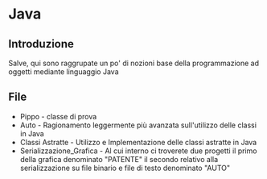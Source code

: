 # Java

## Introduzione 
Salve, qui sono raggrupate un po' di nozioni base della programmazione ad oggetti mediante linguaggio Java 

## File 
* Pippo - classe di prova 
* Auto - Ragionamento leggermente più avanzata sull'utilizzo delle classi in Java 
* Classi Astratte - Utilizzo e Implementazione delle classi astratte in Java 
* Serializzazione_Grafica - Al cui interno ci troverete due progetti il primo della grafica denominato "PATENTE" il secondo relativo alla serializzazione su file binario e file di testo denominato "AUTO"
